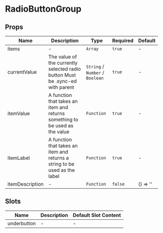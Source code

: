 # RadioButtonGroup

## Props

<!-- @vuese:RadioButtonGroup:props:start -->
|Name|Description|Type|Required|Default|
|---|---|---|---|---|
|items|-|`Array`|`true`|-|
|currentValue|The value of the currently selected radio button Must be .sync-ed with parent|`String` /  `Number` /  `Boolean`|`true`|-|
|itemValue|A function that takes an item and returns something to be used as the value|`Function`|`true`|-|
|itemLabel|A function that takes an item and returns a string to be used as the label|`Function`|`true`|-|
|itemDescription|-|`Function`|`false`|() => ''|

<!-- @vuese:RadioButtonGroup:props:end -->


## Slots

<!-- @vuese:RadioButtonGroup:slots:start -->
|Name|Description|Default Slot Content|
|---|---|---|
|underbutton|-|-|

<!-- @vuese:RadioButtonGroup:slots:end -->
